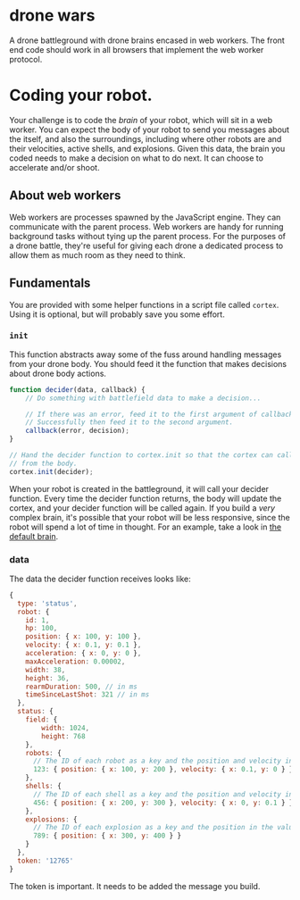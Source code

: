 # drone wars

A drone battleground with drone brains encased in web workers. The front end code should work in all
browsers that implement the web worker protocol.

# Coding your robot.

Your challenge is to code the _brain_ of your robot, which will sit in a web worker. You can expect
the body of your robot to send you messages about the itself, and also the surroundings, including
where other robots are and their velocities, active shells, and explosions. Given this data, the
brain you coded needs to make a decision on what to do next. It can choose to accelerate and/or
shoot.

## About web workers

Web workers are processes spawned by the JavaScript engine. They can communicate with the parent
process. Web workers are handy for running background tasks without tying up the parent process. For
the purposes of a drone battle, they're useful for giving each drone a dedicated process to allow
them as much room as they need to think.

## Fundamentals

You are provided with some helper functions in a script file called `cortex`. Using it is optional,
but will probably save you some effort.

### `init`

This function abstracts away some of the fuss around handling messages from your drone body. You
should feed it the function that makes decisions about drone body actions.

```javascript
function decider(data, callback) {
    // Do something with battlefield data to make a decision...

    // If there was an error, feed it to the first argument of callback. If a decision was made
    // Successfully then feed it to the second argument.
    callback(error, decision);
}

// Hand the decider function to cortex.init so that the cortex can call it whenever data arrives
// from the body.
cortex.init(decider);
```

When your robot is created in the battleground, it will call your decider function. Every time the
decider function returns, the body will update the cortex, and your decider function will be called
again. If you build a _very_ complex brain, it's possible that your robot will be less responsive,
since the robot will spend a lot of time in thought. For an example, take a look in
[the default brain](/frontend/scripts/brains/default.js).

### data

The data the decider function receives looks like:

```javascript
{
  type: 'status',
  robot: {
    id: 1,
    hp: 100,
    position: { x: 100, y: 100 },
    velocity: { x: 0.1, y: 0.1 },
    acceleration: { x: 0, y: 0 },
    maxAcceleration: 0.00002,
    width: 38,
    height: 36,
    rearmDuration: 500, // in ms
    timeSinceLastShot: 321 // in ms
  },
  status: {
    field: {
        width: 1024,
        height: 768
    },
    robots: {
      // The ID of each robot as a key and the position and velocity in the value.
      123: { position: { x: 100, y: 200 }, velocity: { x: 0.1, y: 0 } }
    },
    shells: {
      // The ID of each shell as a key and the position and velocity in the value.
      456: { position: { x: 200, y: 300 }, velocity: { x: 0, y: 0.1 } }
    },
    explosions: {
      // The ID of each explosion as a key and the position in the value.
      789: { position: { x: 300, y: 400 } }
    }
  },
  token: '12765'
}
```

The token is important. It needs to be added the message you build.
